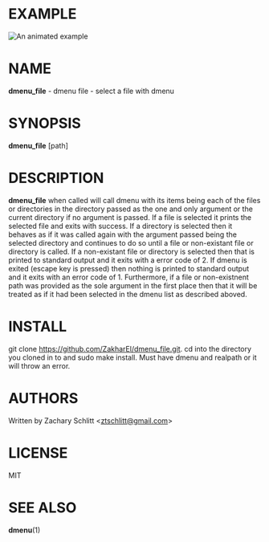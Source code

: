 # EXAMPLE
![An animated example](example.gif)

# NAME

**dmenu_file** - dmenu file - select a file with dmenu

# SYNOPSIS

**dmenu_file** [path]

# DESCRIPTION

**dmenu_file** when called will call dmenu with its items being each of the files or directories in the directory passed as the one and only argument or the current directory if no argument is passed. If a file is selected it prints the selected file and exits with success. If a directory is selected then it behaves as if it was called again with the argument passed being the selected directory and continues to do so until a file or non-existant file or directory is called. If a non-existant file or directory is selected then that is printed to standard output and it exits with a error code of 2. If dmenu is exited (escape key is pressed) then nothing is printed to standard output and it exits with an error code of 1. Furthermore, if a file or non-existnent path was provided as the sole argument in the first place then that it will be treated as if it had been selected in the dmenu list as described aboved.

# INSTALL
git clone https://github.com/ZakharEl/dmenu_file.git. cd into the directory you cloned in to and sudo make install. Must have dmenu and realpath or it will throw an error.

# AUTHORS

Written by Zachary Schlitt \<ztschlitt@gmail.com\>

# LICENSE

MIT

# SEE ALSO

**dmenu**(1)
